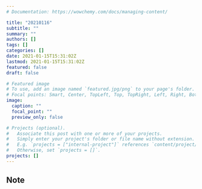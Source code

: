 ```yaml
---
# Documentation: https://wowchemy.com/docs/managing-content/

title: "20210116"
subtitle: ""
summary: ""
authors: []
tags: []
categories: []
date: 2021-01-15T15:31:02Z
lastmod: 2021-01-15T15:31:02Z
featured: false
draft: false

# Featured image
# To use, add an image named `featured.jpg/png` to your page's folder.
# Focal points: Smart, Center, TopLeft, Top, TopRight, Left, Right, BottomLeft, Bottom, BottomRight.
image:
  caption: ""
  focal_point: ""
  preview_only: false

# Projects (optional).
#   Associate this post with one or more of your projects.
#   Simply enter your project's folder or file name without extension.
#   E.g. `projects = ["internal-project"]` references `content/project/deep-learning/index.md`.
#   Otherwise, set `projects = []`.
projects: []
---
```


## Note

